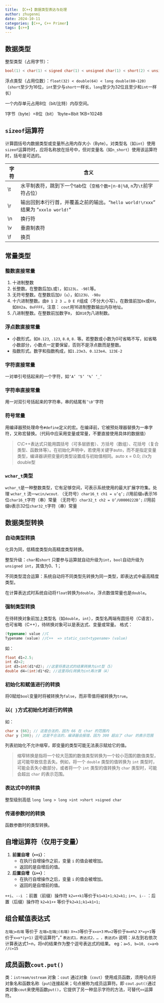 ```yaml
---
title: 【C++】数据类型表达与处理
author: zhugenmi
date: 2024-10-11 
categories: [C++, C++ Primer]
tags: [c++]
---
```


## 数据类型

整型类型（占用字节）：

```cpp
bool(1) < char(1) < signed char(1) < unsigned char(1) < short(2) < unsigned short(2) < int(4) < unsigned int(4) < long(4) < unsigned long(4) < long long(8) < unsigned long long(8)
```

浮点类型（占用位数）：`float(32) < double(64) < long double(80~120)` （`short`至少为16位，`int`至少与`short`一样长，`long`至少为32位且至少和`int`一样长）

一个内存单元占用8位（bit/比特）内存空间。

1字节（byte）=8位（bit） 1byte=8bit  1KB=1024B

## `sizeof`运算符

计算圆括号内数据类型或变量所占用内存大小（Byte）。对类型名（如`int`）使用`sizeof`运算符时，应将名称放在括号中，但对变量名（如`n_short`）使用该运算符时，括号是可选的。

| 字符 | 含义                                                         |
| ---- | ------------------------------------------------------------ |
| \t   | 水平制表符，跳到下一个tab位（`空格个数=\|n-8\|%8`, `n`为`\t`前字符占位） |
| \r   | 输出回到本行行首，并覆盖之前的输出。“`hello world!\rxxx`” 结果为 ”`xxxlo world!`” |
| \n   | 换行符                                                       |
| \v   | 垂直制表符                                                   |
| \f   | 换页                                                         |

## 常量类型

### 整数直接常量

1. 十进制整数
2. 长整数。在整数后加`L`或`l`，如`123L`、`-98l`等。
3. 无符号整数。在整数后加`U`（`u`），如`123U`、`-98u`
4. 十六进制整数。由`0 1 2 3 … D E F`组成（不分大小写）。在数值前加`0x`或`0X`，如`0X2a`、`0xFFFF`。注意： `cout`用16进制整数输出内存地址。
5. 八进制整数。在整数前加数字`0`， 如`010`为八进制数。

### 浮点数直接常量

- 小数形式。如`0.123`, `.123`, `8.0`, `8.` 等。若整数或小数为0可省略不写，如省略小数部分，小数点一定要保留，否则不是浮点数而是整数。
- 指数形式。数字和指数构成，如`1.23e3`、`0.123e4`、`123E-2`

### 字符直接常量

一对单引号括起来的一个字符，如`‘A’ ‘5’ ‘%’ ‘_’`

### 字符串直接常量

用一对双引号括起来的字符串，串的结尾有`’\0’`字符

### 符号常量

用编译器预处理命令`#define`定义的宏。在编译前，它被预处理器替换为一串字符，又称宏替换。（代码中应采用变量或常量，不要直接使用具体的数据值）

>C\C++表达式只能用圆括号（可多层嵌套）、方括号（数组）、花括号（复合类型、函数体等）。在初始化声明中，若使用关键字auto，而不是指定变量类型，编译器讲把变量的类型设置成与初始值相同。auto x = 0.0; //x为double型

### `wchar_t`类型

`wchar_t`是一种整数类型，它有足够空间，可表示系统使用的最大扩展字符集。处理 `wchar_t` 流—`wcin/wcout`.
（无符号）``char16_t ch1 = u’q’;`` //用前缀`u`表示16位`char16_t`字符（串）常量
（无符号）`char32_t ch2 = U’/U0000222B’;` //用前缀`U`表示32位`char32_t`字符（串）常量

## 数据类型转换

### 自动类型转换

化异为同，低精度类型向高精度类型转换。

整型升级：`char`和`short`  只要参与运算就自动升级为`int`，`bool`自动升级为`unsigned int`，其值为0、1；

不同类型混合运算：系统自动将不同类型先转换为同一类型，即表达式中最高精度类型。

在计算表达式时系统自动将`float`转换为`double`，浮点数值常量也是`double`。

### 强制类型转换

在待转换对象前加上类型名（如`double`，`int`），类型名两端有圆括号（C语言），也可省略（C++），待转换对象可以是表达式、变量或常量。
格式：

```cpp
(typename) value //C
Typename (value) //C++  => static_cast<typename> (value)
```

如：

```C++
float d1=2.5;
int d2=2;
int d3=int(d1*d2); //这里将表达式的结果转换为int型（5）
double d4=(int)d1*d2; //这里将d1转换为int再计算（4）
```

### 初始化和赋值进行的转换

将0赋给`bool`变量时将被转换为`false`，而非零值将被转换为`true`。

### 以`{ }`方式初始化时进行的转换

如：

```cpp
char x {66}; // 这是合法的，因为 66 在 char 的范围内
char y {300}; // 这是不合法的，编译器会报错，因为 300 超出了 char 的表示范围
```

列表初始化不允许缩窄，即变量的类型可能无法表示赋给它的值。

> 缩窄转换是指将一个较大范围的数值类型转换为一个较小范围的数值类型，这可能导致信息丢失。例如，将一个 `double` 类型的值转换为 `int` 类型时，可能会丢失小数部分，或者将一个 `int` 类型的值转换为 `char` 类型时，可能会超出 `char` 的表示范围。

### 表达式中的转换

整型级别高低 `long long > long >int >short >signed char`

### 传递参数时的转换

函数参数时的类型转换。

## 自增运算符（仅用于变量）

1. **前置自增（`++i`）**：
   - 在执行自增操作之前，变量 `i` 的值会被增加。
   - 返回的是自增后的值。
2. **后置自增（`i++`）**：
   - 在执行自增操作之后，变量 `i` 的值会被增加。
   - 返回的是自增前的值。

`++i`、`--i `：前置（前缀）操作符 `k2=++k1`等价于`k1=k1+1;k2=k1;`
`i++`、`i--` ：后置（后缀）操作符 `k2=k1++` 等价于`k2=k1;k1=k1+1;`

## 组合赋值表达式

`左端□=右端` 等价于 `左端=左端□(右端)`
  `X+=3`等价于`x=x+3`
  `M%=2`等价于`m=m%2`
  `X*=y+1`等价于`x=x*(y+1)`
逗号运算符“，”   `表达式1，表达式2，… ，表达式n` 说明：从左到右依次计算表达式1~n，将n的结果作为整个逗号表达式的结果。
eg：`a=5, b=10, c=a+b  //c=15`

## 成员函数`cout.put()`

类：`istream/ostream` 对象：`cout`
通过对象（`cout`）使用成员函数，须用句点将对象名和函数名称（`put`)连接起来；句点被称为成员运算符。即 `cout.put()`通过类对象`cout`来使用函数`put()`，它提供了另一种显示字符的方法，可替代`<<`运算符。

